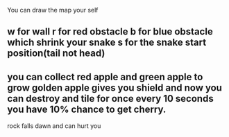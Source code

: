 You can draw the map your self 

 w for wall
 r for red obstacle 
 b for blue obstacle which shrink your snake
 s for the snake start position(tail not head)
 --------------------------------------------
 you can collect red apple and green apple to grow
 golden apple gives you shield and now you can destroy and tile for once
 every 10 seconds you have 10% chance to get cherry.
 --------------------------------------------
 rock falls dawn and can hurt you
